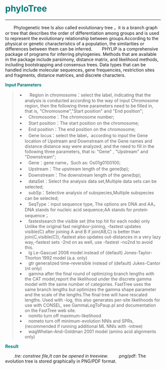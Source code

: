 # <font color="#007979">phyloTree</font>

---

&#160; &#160; &#160; &#160;Phylogenetic tree Is also called evolutionary tree ，it is a branch graph or tree that describes the order of differentiation among groups and is used to represent the evolutionary relationship between groups.According to the physical or genetic characteristics of a population, the similarities or differences between them can be inferred.
&#160; &#160; &#160; &#160;PHYLIP is a comprehensive package of programs for inferring phylogenies. Methods that are available in the package include parsimony, distance matrix, and likelihood methods, including bootstrapping and consensus trees. Data types that can be handled include molecular sequences, gene frequencies, restriction sites and fragments, distance matrices, and discrete characters.

**<font color="#007979">Input Parameters</font>**

> * &#160; &#160; Region in chromosome：select the label, indicating that the analysis is conducted according to the way of input Chromosome region, then the following three parameters need to be filled in, that is, "Chromosome","Start position" and "End position";
> * &#160; &#160;<label id='chromsome'>Chromosome：</label>The chromosome number;
> * &#160; &#160;<label id='start'>Start position：</label>The start position on the chromosome;
> * &#160; &#160;<label id='end'>End position：</label>The end position on the chromosome;
> * &#160; &#160;Gene locus：select the label，according to input the Gene location of Upstream and Downstream of the Gene names and distance distance way were analyzed, and the need to fill in the following three parameters, that is: "Gene" , "Upstream" and "Downstream";
> * &#160; &#160;<label id='gene'>Gene：</label>gene name，Such as: Os01g0100100;
> * &#160; &#160;<label id='upstream'>Upstream：</label>The upstream length of the gene(bp);
> * &#160; &#160;<label id='downstream'>Downstream：</label>The downstream length of the gene(bp);
> * &#160; &#160;<label id='dataset'>dataSet：</label>Select the analysis data set,Multiple data sets can be selected;
> * &#160; &#160;<label id='subSp'>subSp：</label>Selective analysis of subspecies,Multiple subspecies can be selected;
> * &#160; &#160;<label id='seqType'>SeqType：</label>input sequence type, The options are DNA and AA，DNA stands for nucleic acid sequence;AA stands for protein sequence；
> * &#160; &#160;<label id='fastest'>fastest</label>search the visible set (the top hit for each node) only Unlike the original fast neighbor-joining, -fastest updates visible(C) after joining A and B if join(AB,C) is better than join(C,visible(C)),-fastest also updates out-distances in a very lazy way,-fastest sets -2nd on as well, use -fastest -no2nd to avoid this.
> * &#160; &#160;<label id='lg'>lg</label> Le-Gascuel 2008 model instead of (default) Jones-Taylor-Thorton 1992 model (a.a. only)
> * &#160; &#160;<label id='gtr'>gtr</label> generalized time-reversible instead of (default) Jukes-Cantor (nt only)
> * &#160; &#160;<label id='gamma'>gamma</label> after the final round of optimizing branch lengths with the CAT model,report the likelihood under the discrete gamma model with the same number of categories. FastTree uses the same branch lengths but optimizes the gamma shape parameter and the scale of the lengths.The final tree will have rescaled lengths. Used with -log, this also generates per-site likelihoods for use with CONSEL, see GammaLogToPaup.pl and documentation on the FastTree web site.
> * &#160; &#160;<label id='noml'>noml</label>to turn off maximum-likelihood
> * &#160; &#160;<label id='nome'>nome</label>to turn off minimum-evolution NNIs and SPRs,(recommended if running additional ML NNIs with -intree)
> * &#160; &#160;<label id='wag'>wag</label>Whelan-And-Goldman 2001 model (amino acid alignments only)


**<font color="#007979">Result</font>**

&#160; &#160; &#160; &#160;*.tre: constree file,It can be opened in treeview.
&#160; &#160; &#160; &#160;*.png/pdf: The evolution tree is stored graphically in PNG/PDF format.
